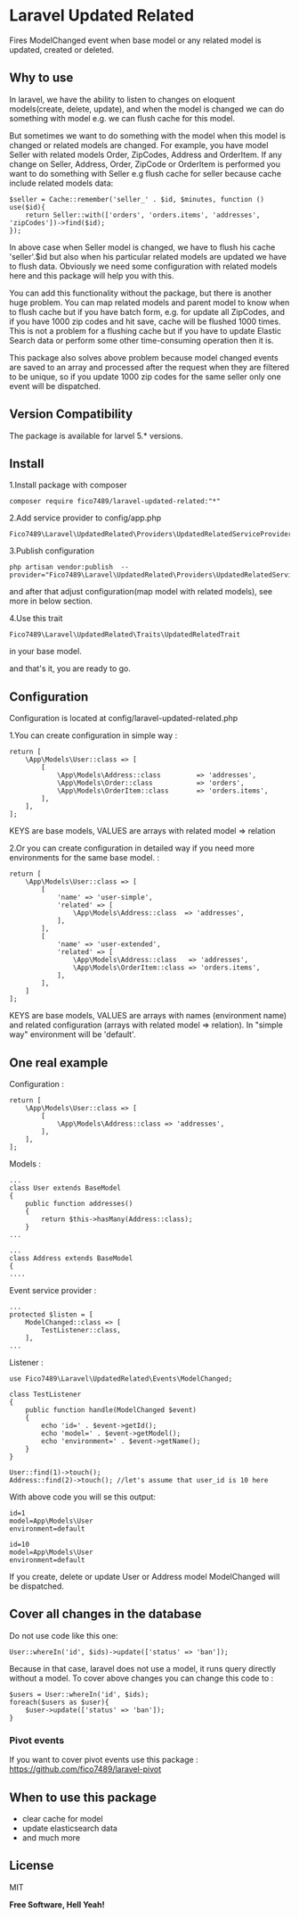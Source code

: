 # Laravel Updated Related

Fires ModelChanged event when base model or any related model is updated, created or deleted.

## Why to use

In laravel, we have the ability to listen to changes on eloquent models(create, delete, update), and when the model is changed we can do something with model e.g.  we can flush cache for this model.

But sometimes we want to do something with the model when this model is changed or related models are changed.
For example, you have model Seller with related models Order, ZipCodes, Address and OrderItem. If any change on Seller, Address, Order, ZipCode or OrderItem is performed you want to do something with Seller e.g flush cache for seller because cache include related models data: 

```
$seller = Cache::remember('seller_' . $id, $minutes, function () use($id){
    return Seller::with(['orders', 'orders.items', 'addresses', 'zipCodes'])->find($id);
});
```

In above case when Seller model is changed, we have to flush his cache 'seller'.$id but also when his particular related models are updated we have to flush data. Obviously we need some configuration with related models here and this package will help you with this.

You can add this functionality without the package, but there is another huge problem. You can map related models and parent model to know when to flush cache but if you have batch form, e.g. for update all ZipCodes, and if you have 1000 zip codes and hit save, cache will be flushed 1000 times. This is not a problem for a flushing cache but if you have to update Elastic Search data or perform some other time-consuming operation then it is. 

This package also solves above problem because model changed events are saved to an array and processed after the request when they are filtered to be unique, so if you update 1000 zip codes for the same seller only one event will be dispatched.


## Version Compatibility

The package is available for larvel 5.* versions.


## Install

1.Install package with composer
```
composer require fico7489/laravel-updated-related:"*"
```
2.Add service provider to config/app.php
```
Fico7489\Laravel\UpdatedRelated\Providers\UpdatedRelatedServiceProvider::class
```
3.Publish configuration 
```
php artisan vendor:publish  --provider="Fico7489\Laravel\UpdatedRelated\Providers\UpdatedRelatedServiceProvider"
```
and after that adjust configuration(map model with related models), see more in below section.

4.Use this trait
```
Fico7489\Laravel\UpdatedRelated\Traits\UpdatedRelatedTrait 
```
in your base model.

and that's it, you are ready to go.

## Configuration

Configuration is located at config/laravel-updated-related.php

1.You can create configuration in simple way : 

```
return [
    \App\Models\User::class => [
        [
            \App\Models\Address::class         => 'addresses',
            \App\Models\Order::class           => 'orders',
            \App\Models\OrderItem::class       => 'orders.items',
        ],
    ],
];
```
KEYS are base models, VALUES are arrays with related model => relation

2.Or you can create configuration in detailed way if you need more environments for the same base model. : 

```
return [
    \App\Models\User::class => [
        [
            'name' => 'user-simple',
            'related' => [
                \App\Models\Address::class  => 'addresses',
            ],
        ],
        [
            'name' => 'user-extended',
            'related' => [
                \App\Models\Address::class   => 'addresses',
                \App\Models\OrderItem::class => 'orders.items',
            ],
        ],
    ]
];
```

KEYS are base models, VALUES are arrays with names (environment name) and related configuration (arrays with related model => relation). In "simple way" environment will be 'default'.

## One real example

Configuration :

```
return [
    \App\Models\User::class => [
        [
            \App\Models\Address::class => 'addresses',
        ],
    ],
];
```

Models :

```
...
class User extends BaseModel
{
    public function addresses()
    {
        return $this->hasMany(Address::class);
    }
...
```

```
...
class Address extends BaseModel
{
....
```

Event service provider :
```
...
protected $listen = [
    ModelChanged::class => [
        TestListener::class,
    ],
...
```

Listener :
```
use Fico7489\Laravel\UpdatedRelated\Events\ModelChanged;

class TestListener
{
    public function handle(ModelChanged $event)
    {
        echo 'id=' . $event->getId();
        echo 'model=' . $event->getModel();
        echo 'environment=' . $event->getName();
    }
}
```

```
User::find(1)->touch();
Address::find(2)->touch(); //let's assume that user_id is 10 here
```

With above code you will se this output:
```
id=1
model=App\Models\User
environment=default

id=10
model=App\Models\User
environment=default
```
If you create, delete or update User or Address model ModelChanged will be dispatched.

## Cover all changes in the database

Do not use code like this one: 
```
User::whereIn('id', $ids)->update(['status' => 'ban']);
```
Because in that case, laravel does not use a model, it runs query directly without a model. To cover above changes you can change this code to :
```
$users = User::whereIn('id', $ids);
foreach($users as $user){
    $user->update(['status' => 'ban']);
}
```

### Pivot events
If you want to cover pivot events use this package : https://github.com/fico7489/laravel-pivot


## When to use this package
* clear cache for model
* update elasticsearch data
* and much more

License
----

MIT


**Free Software, Hell Yeah!**
